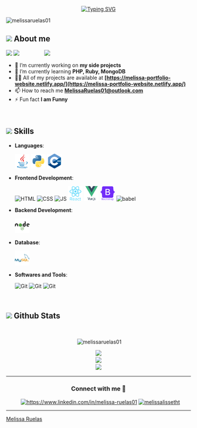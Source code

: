 <p align="center">
<a href="https://git.io/typing-svg"><img src="https://readme-typing-svg.demolab.com?font=Georgia&weight=800&pause=1000&size=33&color=042D5E&width=370&height=100&lines=Hi+%2C+I'm+Melissa+%F0%9F%91%8B" alt="Typing SVG" /></a>
</p>
<p align="left"> <img src="https://komarev.com/ghpvc/?username=melissaruelas01&label=Profile%20views&color=0e75b6&style=flat" alt="melissaruelas01" /> </p>
	
## <picture><img src = "https://user-images.githubusercontent.com/64439609/213525571-a0b12213-7e89-48df-a45f-153c78f3cf5e.png" width =40px></picture> **About me**

<picture> <img align="right" src="https://user-images.githubusercontent.com/74038190/271839927-f5d2d866-d25c-4873-8d82-425d2c62fc2e.gif" width="400px" ></picture>
 <p align="left">
  <img src="https://img.shields.io/badge/Focus-Frontend%20Web%20Development-dodgerblue" />
  <img src="https://img.shields.io/badge/Languages-English%20&%20Spanish-dodgerblue" />
</p>

- 🔭 I’m currently working on **my side projects**
- 🌱 I’m currently learning **PHP, Ruby, MongoDB**
- 👨‍💻 All of my projects are available at **[https://melissa-portfolio-website.netlify.app/](https://melissa-portfolio-website.netlify.app/)**
- 📫 How to reach me **MelissaRuelas01@outlook.com**
- ⚡ Fun fact **I am Funny**




<br>

## <img src="https://media2.giphy.com/media/QssGEmpkyEOhBCb7e1/giphy.gif?cid=ecf05e47a0n3gi1bfqntqmob8g9aid1oyj2wr3ds3mg700bl&rid=giphy.gif" width ="25"><b> Skills</b>

<p align="center">

- **Languages**:
    
     <img src="https://raw.githubusercontent.com/devicons/devicon/master/icons/java/java-original.svg" alt="java" width="40" height="40"/>
     <img src="https://raw.githubusercontent.com/devicons/devicon/master/icons/python/python-original.svg" alt="python" width="40" height="40"/>
     <img src="https://raw.githubusercontent.com/devicons/devicon/master/icons/cplusplus/cplusplus-original.svg" alt="cplusplus" width="40" height="40"/>


- **Frontend Development**:

   <img src="https://user-images.githubusercontent.com/64439609/212556407-f122dc0e-901c-4df7-960f-29a3b52c5349.png" width="40" height="40" alt="HTML" />
   <img src="https://user-images.githubusercontent.com/64439609/212556203-47a51702-fec1-4275-bafb-6afdea15b092.png" width="40" height="40" alt="CSS" />
   <img src="https://user-images.githubusercontent.com/64439609/212556085-e6f8391a-6f25-43d5-8bfe-818167047cfb.png" width="40" height="40" alt="JS"/>
   <img src="https://raw.githubusercontent.com/devicons/devicon/master/icons/react/react-original-wordmark.svg" alt="react" width="40" height="40"/>
   <img src="https://raw.githubusercontent.com/devicons/devicon/master/icons/vuejs/vuejs-original-wordmark.svg" alt="vuejs" width="40" height="40"/>
   <img src="https://raw.githubusercontent.com/devicons/devicon/master/icons/bootstrap/bootstrap-plain-wordmark.svg" alt="bootstrap" width="40" height="40"/>
   <img src="https://www.vectorlogo.zone/logos/babeljs/babeljs-icon.svg" alt="babel" width="40" height="40"/>


- **Backend Development**:

    <img src="https://raw.githubusercontent.com/devicons/devicon/master/icons/nodejs/nodejs-original-wordmark.svg" alt="nodejs" width="40" height="40"/>

- **Database**:

    <img src="https://raw.githubusercontent.com/devicons/devicon/master/icons/mysql/mysql-original-wordmark.svg" alt="mysql" width="40" height="40"/>

- **Softwares and Tools**:

    <img src="https://user-images.githubusercontent.com/64439609/212556685-de9a7c04-31b0-43b6-af39-7c82ac13b321.png" width="40" height="40" alt="Git"/>
    <img src="https://user-images.githubusercontent.com/64439609/212556741-81407849-82c8-4926-854f-820e8a644375.png" width="40" height="40" alt="Git"/>
    <img src="https://user-images.githubusercontent.com/64439609/212556802-77a65ec1-aa71-4272-b603-1a57d1914678.png" width="40" height="40" alt="Git"/>



<br>
</p>


## <img src="https://media.giphy.com/media/iY8CRBdQXODJSCERIr/giphy.gif" width="35"><b> Github Stats </b>
<br>

<p align="center">&nbsp;<img align="center" src="https://github-readme-stats.vercel.app/api?username=melissaruelas01&theme=dracula&show_icons=true&locale=en" alt="melissaruelas01" /></p>

<div align="center">

![](https://github-readme-stats.vercel.app/api?username=melissaruelas01&theme=dracula&hide_border=false&include_all_commits=true&count_private=true)<br/>
![](https://github-readme-streak-stats.herokuapp.com/?user=melissaruelas01&theme=dracula&hide_border=false)<br/>
![](https://github-readme-stats.vercel.app/api/top-langs/?username=melissaruelas01&theme=dracula&hide_border=false&include_all_commits=true&count_private=true&layout=compact)
	
</a>
</div>



-----

<h3 align="center" >Connect with me 🤝 </h3>

<p align="center">

 <div align="center"  class="icons-social" style="margin-left: 10px;">

   <a href="https://linkedin.com/in/https://www.linkedin.com/in/melissa-ruelas01" target="blank"><img align="center" src="https://raw.githubusercontent.com/rahuldkjain/github-profile-readme-generator/master/src/images/icons/Social/linked-in-alt.svg" alt="https://www.linkedin.com/in/melissa-ruelas01" height="30" width="40" /></a>
<a href="https://instagram.com/melissalissetht" target="blank"><img align="center" src="https://raw.githubusercontent.com/rahuldkjain/github-profile-readme-generator/master/src/images/icons/Social/instagram.svg" alt="melissalissetht" height="30" width="40" />
      
</p>
	

</div>


------
[Melissa Ruelas](https://github.com/MelissaRuelas01)
